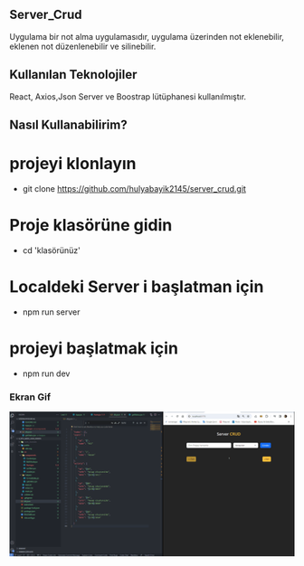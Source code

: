 <h2>Server_Crud</h2>

Uygulama bir not alma uygulamasıdır, uygulama üzerinden not eklenebilir, eklenen not düzenlenebilir ve silinebilir.

<h2>Kullanılan Teknolojiler </h2>
React, Axios,Json Server ve Boostrap lütüphanesi kullanılmıştır.

<h2>Nasıl Kullanabilirim?</h2>

# projeyi klonlayın

- git clone https://github.com/hulyabayik2145/server_crud.git

# Proje klasörüne gidin

- cd 'klasörünüz'

# Localdeki Server i başlatman için

- npm run server

# projeyi başlatmak için

- npm run dev

<h3>Ekran Gif</h3>

![](server_crud.gif)
